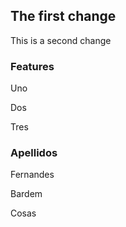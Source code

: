 ## The first change

This is a second change

### Features

Uno

Dos

Tres

### Apellidos

Fernandes

Bardem

Cosas